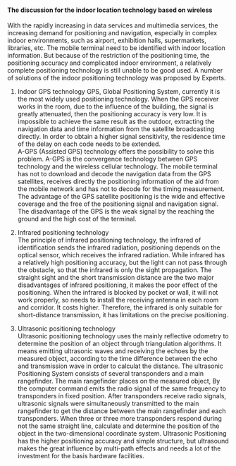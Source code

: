 #### The discussion for the indoor location technology based on wireless  

With the rapidly increasing in data services and multimedia services, the increasing demand for positioning and navigation, especially in complex indoor environments, such as airport, exhibition halls, supermarkets, libraries, etc. The mobile terminal need to be identified with indoor location information. But because of the restriction of the positioning time, the positioning accuracy and complicated indoor environment, a relatively complete positioning technology is still unable to be good used. A number of solutions of the indoor positioning technology was proposed by Experts.


1. Indoor GPS technology
GPS, Global Positioning System, currently it is the most widely used positioning technology. When the GPS receiver works in the room, due to the influence of the building, the signal is greatly attenuated, then the positioning accuracy is very low. It is impossible to achieve the same result as the outdoor, extracting the navigation data and time information from the satellite broadcasting directly. In order to obtain a higher signal sensitivity, the residence time of the delay on each code needs to be extended.  
A-GPS (Assisted GPS) technology offers the possibility to solve this problem. A-GPS is the convergence technology between GPS technology and  the wireless cellular technology. The mobile terminal has not to download and decode the navigation data from the GPS satellites, receives directly the positioning information of the aid from the mobile network and has not to decode for the timing measurement.  
The advantage of the GPS satellite positioning is the wide and effective coverage and the free of the positioning signal and navigation signal. The disadvantage of the GPS is the weak signal by the reaching the ground and the high cost of the terminal.  

2. Infrared positioning technology  
The principle of infrared positioning technology, the infrared of identification sends the infrared radiation, positioning depends on the optical sensor, which receives the infrared radiation. While infrared has a relatively high positioning accuracy, but the light can not pass through the obstacle, so that the infrared is only the sight propagation. The straight sight and the short transmission distance are the two major disadvantages of infrared positioning, it makes the poor effect of the positioning. When the infrared is blocked by pocket or wall, it  will not work properly, so needs to install the receiving antenna in each room and corridor. It costs higher. Therefore, the infrared is only suitable for short-distance transmission, it has limitations on the precise positioning.

3. Ultrasonic positioning technology  
Ultrasonic positioning technology uses the mainly reflective odometry to determine the position of an object through triangulation algorithms. It means emitting ultrasonic waves and receiving the echoes by the measured object, according to the time difference between the echo and transmission wave in order to calculat the distance. The ultrasonic Positioning System consists of several transponders and a main rangefinder. The main rangefinder places on the measured object, By the computer command emits the radio signal of the same  frequency to transponders in fixed position. After transponders receive radio signals, ultrasonic signals were simultaneously transmitted to the main rangefinder to get the distance between the main rangefinder and each transponders. When three or three more transponders respond during not the same straight line, calculate and determine the position of the object in the two-dimensional coordinate system. Ultrasonic Positioning has the higher positioning accuracy and simple structure, but ultrasound makes the great influence by multi-path effects and needs a lot of the investment for the basis hardware facilities.

